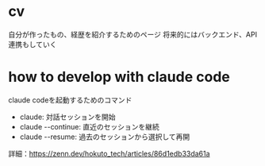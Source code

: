 # cv
自分が作ったもの、経歴を紹介するためのページ
将来的にはバックエンド、API連携もしていく

# how to develop with claude code

claude codeを起動するためのコマンド
- claude: 対話セッションを開始
- claude --continue: 直近のセッションを継続
- claude --resume: 過去のセッションから選択して再開

詳細：https://zenn.dev/hokuto_tech/articles/86d1edb33da61a




